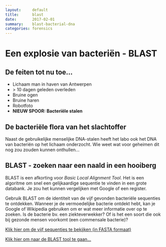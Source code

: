```yaml
---
layout:     default
title:      blast
date:       2017-02-01
summary:    blast-bacterial-dna
categories: forensics
---
```


# Een explosie van bacteriën - BLAST

## De feiten tot nu toe...

- Lichaam man in haven van Antwerpen
- \> 10 dagen geleden overleden
- Bruine ogen
- Bruine haren
- Robotfoto
- **NIEUW SPOOR: Bacteriële stalen**


## De bacteriële flora van het slachtoffer

Naast de gebruikelijke menselijke DNA-stalen heeft het labo ook het DNA van bacteriën op het lichaam onderzocht. Wie weet wat voor geheimen dit nog zou zouden kunnen onthullen...

## BLAST - zoeken naar een naald in een hooiberg

BLAST is een afkorting voor *Basic Local Alignment Tool*. Het is een algoritme om snel een gelijkaardige sequentie te vinden in een grote databank. Je zou het kunnen vergelijken met Google of een register. 

Gebruik BLAST om de identiteit van de vijf gevonden bacteriële sequenties te ontdekken. Wanneer je de vermoedelijke bacterie ontdekt hebt, kan je Google of Wikipedia gebruiken om er wat meer informatie over op te zoeken. Is de bacterie bv. een ziekteverwekker? Of is het een soort die ook bij gezonde mensen voorkomt (een commensale bacterie)?

[Klik hier om de vijf sequenties te bekijken (in FASTA formaat)](https://biodatamining.github.io/BioCluedo/data/blast_data.zip)

[Klik hier om naar de BLAST tool te gaan...](https://blast.ncbi.nlm.nih.gov/Blast.cgi)
